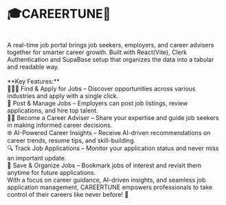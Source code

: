 # 🎓CAREERTUNE🎯
<br/>
A real-time job portal brings job seekers, employers, and career advisers together for smarter career growth. Built with React(Vite), Clerk Authentication and SupaBase setup that organizes the data into a tabular and readable way.<br/>
<br/>
**Key Features:**<br/>
🧑🏻‍💻 Find & Apply for Jobs – Discover opportunities across various industries and apply with a single click.<br/>
💼 Post & Manage Jobs – Employers can post job listings, review applications, and hire top talent.<br/>
👨‍⚖️ Become a Career Adviser – Share your expertise and guide job seekers in making informed career decisions.<br/>
֎ AI-Powered Career Insights – Receive AI-driven recommendations on career trends, resume tips, and skill-building.<br/>
🔍 Track Job Applications – Monitor your application status and never miss an important update.<br/>
📑 Save & Organize Jobs – Bookmark jobs of interest and revisit them anytime for future applications.<br/>
With a focus on career guidance, AI-driven insights, and seamless job application management, CAREERTUNE empowers professionals to take control of their careers like never before! 🚀
